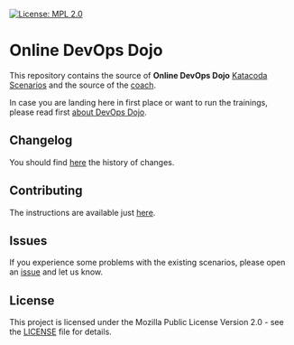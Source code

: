 [![License: MPL 2.0](https://img.shields.io/badge/License-MPL%202.0-brightgreen.svg)](https://opensource.org/licenses/MPL-2.0)
# Online DevOps Dojo

This repository contains the source of **Online DevOps Dojo** [Katacoda Scenarios](./online-devops-dojo-pathway.json) and the source of the [coach](./bot).

In case you are landing here in first place or want to run the trainings, please read first [about DevOps Dojo](https://dxc-technology.github.io/about-devops-dojo/).

## Changelog

You should find [here](./CHANGELOG.md) the history of changes.

## Contributing

The instructions are available just [here](./CONTRIBUTING.md).

## Issues

If you experience some problems with the existing scenarios, please open an [issue](https://github.com/dxc-technology/online-devops-dojo/issues/new/choose) and let us know.

## License

This project is licensed under the Mozilla Public License Version 2.0 - see the [LICENSE](./LICENSE) file for details.
